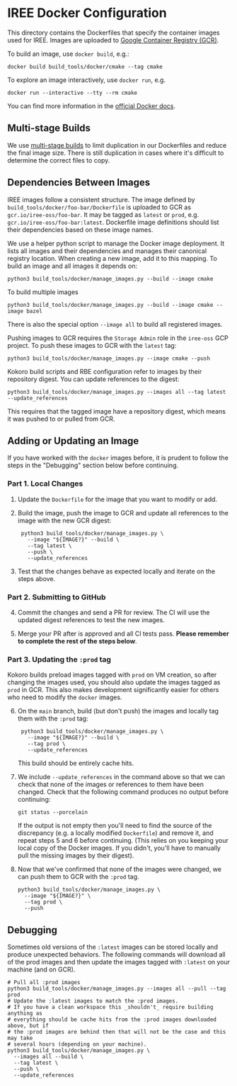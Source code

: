 # IREE Docker Configuration

This directory contains the Dockerfiles that specify the container images used
for IREE. Images are uploaded to
[Google Container Registry (GCR)](https://cloud.google.com/container-registry).

To build an image, use `docker build`, e.g.:

```shell
docker build build_tools/docker/cmake --tag cmake
```

To explore an image interactively, use `docker run`, e.g.

```shell
docker run --interactive --tty --rm cmake
```

You can find more information in the
[official Docker docs](https://docs.docker.com/get-started/overview/).

## Multi-stage Builds

We use
[multi-stage builds](https://docs.docker.com/develop/develop-images/multistage-build/)
to limit duplication in our Dockerfiles and reduce the final image size. There
is still duplication in cases where it's difficult to determine the correct
files to copy.

## Dependencies Between Images

IREE images follow a consistent structure. The image defined by
`build_tools/docker/foo-bar/Dockerfile` is uploaded to GCR as
`gcr.io/iree-oss/foo-bar`. It may be tagged as `latest` or `prod`, e.g.
`gcr.io/iree-oss/foo-bar:latest`. Dockerfile image definitions should list their
dependencies based on these image names.

We use a helper python script to manage the Docker image deployment. It lists
all images and their dependencies and manages their canonical registry location.
When creating a new image, add it to this mapping. To build an image and all
images it depends on:

```shell
python3 build_tools/docker/manage_images.py --build --image cmake
```

To build multiple images

```shell
python3 build_tools/docker/manage_images.py --build --image cmake --image bazel
```

There is also the special option `--image all` to build all registered images.

Pushing images to GCR requires the `Storage Admin` role in the `iree-oss` GCP
project. To push these images to GCR with the `latest` tag:

```shell
python3 build_tools/docker/manage_images.py --image cmake --push
```

Kokoro build scripts and RBE configuration refer to images by their repository
digest. You can update references to the digest:

```shell
python3 build_tools/docker/manage_images.py --images all --tag latest --update_references
```

This requires that the tagged image have a repository digest, which means it was
pushed to or pulled from GCR.

## Adding or Updating an Image

If you have worked with the `docker` images before, it is prudent to follow the
steps in the "Debugging" section below before continuing.

### Part 1. Local Changes

1. Update the `Dockerfile` for the image that you want to modify or add.
2. Build the image, push the image to GCR and update all references to the image
   with the new GCR digest:

   ```shell
    python3 build_tools/docker/manage_images.py \
      --image "${IMAGE?}" --build \
      --tag latest \
      --push \
      --update_references
    ```

3. Test that the changes behave as expected locally and iterate on the steps
   above.

### Part 2. Submitting to GitHub

4. Commit the changes and send a PR for review. The CI will use the updated
   digest references to test the new images.

5. Merge your PR after is approved and all CI tests pass. **Please remember to
   complete the rest of the steps below**.

### Part 3. Updating the `:prod` tag

Kokoro builds preload images tagged with `prod` on VM creation, so after
changing the images used, you should also update the images tagged as `prod`
in GCR. This also makes development significantly easier for others who need to
modify the `docker` images.

6. On the `main` branch, build (but don't push) the images and locally tag them
   with the `:prod` tag:

   ```shell
    python3 build_tools/docker/manage_images.py \
      --image "${IMAGE?}" --build \
      --tag prod \
      --update_references
    ```

    This build should be entirely cache hits.
7. We include `--update_references` in the command above so that we can check
   that none of the images or references to them have been changed. Check that
   the following command produces no output before continuing:

   ```shell
   git status --porcelain
   ```

   If the output is not empty then you'll need to find the source of the
   discrepancy (e.g. a locally modified `Dockerfile`) and remove it, and repeat
   steps 5 and 6 before continuing. (This relies on you keeping your local copy
   of the Docker images. If you didn't, you'll have to manually pull the missing
   images by their digest).
8. Now that we've confirmed that none of the images were changed, we can push
   them to GCR with the `:prod` tag.

    ```shell
    python3 build_tools/docker/manage_images.py \
      --image "${IMAGE?}" \
      --tag prod \
      --push
    ```

## Debugging

Sometimes old versions of the `:latest` images can be stored locally and produce
unexpected behaviors. The following commands will download all of the prod
images and then update the images tagged with `:latest` on your machine (and on
GCR).

```shell
# Pull all :prod images
python3 build_tools/docker/manage_images.py --images all --pull --tag prod
# Update the :latest images to match the :prod images.
# If you have a clean workspace this _shouldn't_ require building anything as
# everything should be cache hits from the :prod images downloaded above, but if
# the :prod images are behind then that will not be the case and this may take
# several hours (depending on your machine).
python3 build_tools/docker/manage_images.py \
  --images all --build \
  --tag latest \
  --push \
  --update_references
```
